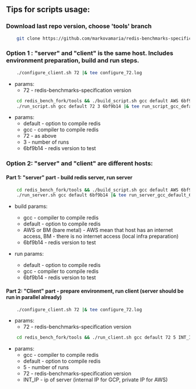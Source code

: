 ## Tips for scripts usage:

### Download last repo version, choose 'tools' branch
```bash
    git clone https://github.com/markovamaria/redis-benchmarks-specification.git --branch tools redis_bench_fork && cd redis_bench_fork/tools
```

### Option 1 : "server" and "client" is the same host. Includes environment preparation, build and run steps.
```bash
    ./configure_client.sh 72 |& tee configure_72.log
```

* params:
  * 72 - redis-benchmarks-specification version

```bash
    cd redis_bench_fork/tools && ./build_script.sh gcc default AWS 6bf9b14 |& tee build_gcc_default_6bf9b14.log
    ./run_script.sh gcc default 72 3 6bf9b14 |& tee run_script_gcc_default_6bf9b14.log
```

* params:
  * default - option to compile redis
  * gcc - compiler to compile redis
  * 72 - as above
  * 3 - number of runs
  * 6bf9b14 - redis version to test 

### Option 2: "server" and "client" are different hosts:

#### Part 1: "server" part - build redis server, run server

```bash
    cd redis_bench_fork/tools && ./build_script.sh gcc default AWS 6bf9b14 |& tee build_gcc_default_6bf9b14.log
    ./run_server.sh gcc default 6bf9b14 |& tee run_server_gcc_default_6bf9b14.log
```
* build params:
  * gcc - compiler to compile redis
  * default - option to compile redis
  * AWS or BM (bare metal) - AWS mean that host has an internet access, BM - there is no internet access (local infra preparation)
  * 6bf9b14 - redis version to test 

* run params:
  * default - option to compile redis
  * gcc - compiler to compile redis
  * 6bf9b14 - redis version to test 

#### Part 2: "Client" part - prepare environment, run client (server should be run in parallel already)

```bash
    ./configure_client.sh 72 |& tee configure_72.log
```
* params:
  * 72 - redis-benchmarks-specification version

```bash
    cd redis_bench_fork/tools && ./run_client.sh gcc default 72 5 INT_IP |& tee run_client_gcc_default_6bf9b14.log
```

* params:
  * gcc - compiler to compile redis
  * default - option to compile redis
  * 5 - number of runs
  * 72 - redis-benchmarks-specification version
  * INT_IP - ip of server (internal IP for GCP, private IP for AWS)
